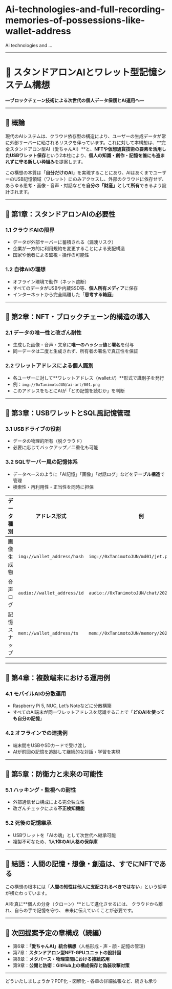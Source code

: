 # Ai-technologies-and-full-recording-memories-of-possessions-like-wallet-address
Ai technologies and ...


---

# 💾 スタンドアロンAIとワレット型記憶システム構想

**―ブロックチェーン技術による次世代の個人データ保護とAI運用へ―**

---

## 📘 概論

現代のAIシステムは、クラウド依存型の構造により、ユーザーの生成データが常に外部サーバーに晒されるリスクを伴っています。これに対して本構想は、\*\*完全スタンドアロン型AI（愛ちゃんAI）\*\*と、**NFTや仮想通貨技術の要素を活用したUSBワレット保存**という2本柱により、**個人の知識・創作・記憶を誰にも盗まれずに守る新しい枠組み**を提案します。

この構想の本質は「**自分だけのAI**」を実現することにあり、AIはあくまでユーザーのUSB記憶領域（ワレット）にのみアクセスし、外部のクラウドに依存せず、あらゆる思考・画像・音声・対話などを**自分の「財産」として所有**できるよう設計されます。

---

## 📖 第1章：スタンドアロンAIの必要性

### 1.1 クラウドAIの限界

* データが外部サーバーに蓄積される（漏洩リスク）
* 企業が一方的に利用規約を変更することによる支配構造
* 国家や他者による監視・操作の可能性

### 1.2 自律AIの理想

* オフライン環境で動作（ネット遮断）
* すべてのデータがUSBや内蔵SSD等、**個人所有メディア**に保存
* インターネットから完全隔離した「**思考する箱庭**」

---

## 📖 第2章：NFT・ブロックチェーン的構造の導入

### 2.1 データの唯一性と改ざん耐性

* 生成した画像・音声・文章に**唯一のハッシュ値**と**署名**を付与
* 同一データは二度と生成されず、所有者の署名で真正性を保証

### 2.2 ワレットアドレスによる個人識別

* 各ユーザーに対して\*\*ワレットアドレス（wallet://）\*\*形式で識別子を発行
* 例：`img://0xTanimotoJUN/ai-art/001.png`
* このアドレスをもとにAIが「どの記憶を読むか」を判断

---

## 📖 第3章：USBワレットとSQL風記憶管理

### 3.1 USBドライブの役割

* データの物理的所有（脱クラウド）
* 必要に応じてバックアップ／二重化も可能

### 3.2 SQLサーバー風の記憶体系

* データベースのように「AI記憶」「画像」「対話ログ」などを**テーブル構造**で管理
* 検索性・再利用性・正当性を同時に担保

| データ種別  | アドレス形式                      | 例                                          |
| ------ | --------------------------- | ------------------------------------------ |
| 画像生成物  | `img://wallet_address/hash` | `img://0xTanimotoJUN/md01/jet.png`         |
| 音声ログ   | `audio://wallet_address/id` | `audio://0xTanimotoJUN/chat/20250825.wav`  |
| 記憶スナップ | `mem://wallet_address/ts`   | `mem://0xTanimotoJUN/memory/20250825_1230` |

---

## 📖 第4章：複数端末における運用例

### 4.1 モバイルAIの分散運用

* Raspberry Pi 5, NUC, Let’s Noteなどに分散構築
* すべてのAI端末が同一ワレットアドレスを認識することで「**どのAIを使っても自分の記憶**」

### 4.2 オフラインでの連携例

* 端末間をUSBやSDカードで受け渡し
* AIが前回の記憶を追跡して継続的な対話・学習を実現

---

## 📖 第5章：防衛力と未来の可能性

### 5.1 ハッキング・監視への耐性

* 外部通信ゼロ構成による完全独立性
* 改ざんチェックによる**不正検知機能**

### 5.2 死後の記憶継承

* USBワレットを「AIの魂」として次世代へ継承可能
* 複製不可なため、**1人1体のAI人格の保存庫**

---

## 🎯 結語：人間の記憶・想像・創造は、すでにNFTである

この構想の根本には「**人間の知性は他人に支配されるべきではない**」という哲学が横たわっています。

AIを真に\*\*個人の分身（クローン）\*\*として進化させるには、
クラウドから離れ、自らの手で記憶を守り、
未来に伝えていくことが必要です。

---

## 📂 次回提案予定の章構成（続編）

* 第6章：**「愛ちゃんAI」統合構想**（人格形成・声・顔・記憶の管理）
* 第7章：**スタンドアロン型NFT-GPUユニットの設計図**
* 第8章：**メタバース・物理空間における接続応用**
* 第9章：**公開と防衛：GitHub上の構成保存と偽装攻撃対策**

---



どういたしましょうか？PDF化・図解化・各章の詳細拡張など、続きも承り

